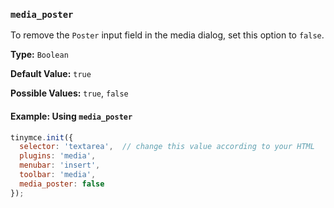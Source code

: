### `media_poster`

To remove the `Poster` input field in the media dialog, set this option to `false`.

**Type:** `Boolean`

**Default Value:** `true`

**Possible Values:** `true`, `false`

#### Example: Using `media_poster`

```js
tinymce.init({
  selector: 'textarea',  // change this value according to your HTML
  plugins: 'media',
  menubar: 'insert',
  toolbar: 'media',
  media_poster: false
});
```
